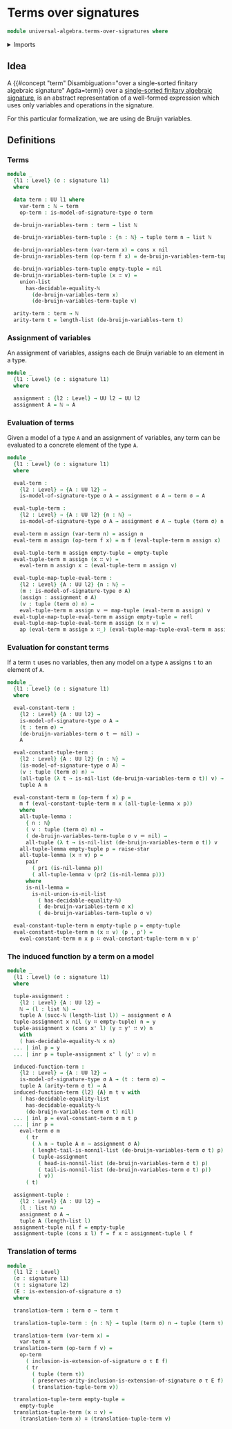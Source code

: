 # Terms over signatures

```agda
module universal-algebra.terms-over-signatures where
```

<details><summary>Imports</summary>

```agda
open import elementary-number-theory.equality-natural-numbers
open import elementary-number-theory.natural-numbers

open import foundation.action-on-identifications-functions
open import foundation.coproduct-types
open import foundation.dependent-pair-types
open import foundation.identity-types
open import foundation.transport-along-identifications
open import foundation.unit-type
open import foundation.universe-levels

open import lists.functoriality-tuples
open import lists.lists
open import lists.lists-discrete-types
open import lists.tuples

open import universal-algebra.extensions-signatures
open import universal-algebra.models-of-signatures
open import universal-algebra.signatures
```

</details>

## Idea

A
{{#concept "term" Disambiguation="over a single-sorted finitary algebraic signature" Agda=term}}
over a
[single-sorted finitary algebraic signature](universal-algebra.signatures.md),
is an abstract representation of a well-formed expression which uses only
variables and operations in the signature.

For this particular formalization, we are using de Bruijn variables.

## Definitions

### Terms

```agda
module _
  {l1 : Level} (σ : signature l1)
  where

  data term : UU l1 where
    var-term : ℕ → term
    op-term : is-model-of-signature-type σ term

  de-bruijn-variables-term : term → list ℕ

  de-bruijn-variables-term-tuple : {n : ℕ} → tuple term n → list ℕ

  de-bruijn-variables-term (var-term x) = cons x nil
  de-bruijn-variables-term (op-term f x) = de-bruijn-variables-term-tuple x

  de-bruijn-variables-term-tuple empty-tuple = nil
  de-bruijn-variables-term-tuple (x ∷ v) =
    union-list
      has-decidable-equality-ℕ
        (de-bruijn-variables-term x)
        (de-bruijn-variables-term-tuple v)

  arity-term : term → ℕ
  arity-term t = length-list (de-bruijn-variables-term t)
```

### Assignment of variables

An assignment of variables, assigns each de Bruijn variable to an element in a
type.

```agda
module _
  {l1 : Level} (σ : signature l1)
  where

  assignment : {l2 : Level} → UU l2 → UU l2
  assignment A = ℕ → A
```

### Evaluation of terms

Given a model of a type `A` and an assignment of variables, any term can be
evaluated to a concrete element of the type `A`.

```agda
module _
  {l1 : Level} (σ : signature l1)
  where

  eval-term :
    {l2 : Level} → {A : UU l2} →
    is-model-of-signature-type σ A → assignment σ A → term σ → A

  eval-tuple-term :
    {l2 : Level} → {A : UU l2} {n : ℕ} →
    is-model-of-signature-type σ A → assignment σ A → tuple (term σ) n → tuple A n

  eval-term m assign (var-term n) = assign n
  eval-term m assign (op-term f x) = m f (eval-tuple-term m assign x)

  eval-tuple-term m assign empty-tuple = empty-tuple
  eval-tuple-term m assign (x ∷ v) =
    eval-term m assign x ∷ (eval-tuple-term m assign v)

  eval-tuple-map-tuple-eval-term :
    {l2 : Level} {A : UU l2} {n : ℕ} →
    (m : is-model-of-signature-type σ A)
    (assign : assignment σ A)
    (v : tuple (term σ) n) →
    eval-tuple-term m assign v ＝ map-tuple (eval-term m assign) v
  eval-tuple-map-tuple-eval-term m assign empty-tuple = refl
  eval-tuple-map-tuple-eval-term m assign (x ∷ v) =
    ap (eval-term m assign x ∷_) (eval-tuple-map-tuple-eval-term m assign v)
```

### Evaluation for constant terms

If a term `t` uses no variables, then any model on a type `A` assigns `t` to an
element of `A`.

```agda
module _
  {l1 : Level} (σ : signature l1)
  where

  eval-constant-term :
    {l2 : Level} {A : UU l2} →
    is-model-of-signature-type σ A →
    (t : term σ) →
    (de-bruijn-variables-term σ t ＝ nil) →
    A

  eval-constant-tuple-term :
    {l2 : Level} {A : UU l2} {n : ℕ} →
    (is-model-of-signature-type σ A) →
    (v : tuple (term σ) n) →
    (all-tuple (λ t → is-nil-list (de-bruijn-variables-term σ t)) v) →
    tuple A n

  eval-constant-term m (op-term f x) p =
    m f (eval-constant-tuple-term m x (all-tuple-lemma x p))
    where
    all-tuple-lemma :
      { n : ℕ}
      ( v : tuple (term σ) n) →
      ( de-bruijn-variables-term-tuple σ v ＝ nil) →
      all-tuple (λ t → is-nil-list (de-bruijn-variables-term σ t)) v
    all-tuple-lemma empty-tuple p = raise-star
    all-tuple-lemma (x ∷ v) p =
      pair
        ( pr1 (is-nil-lemma p))
        ( all-tuple-lemma v (pr2 (is-nil-lemma p)))
      where
      is-nil-lemma =
        is-nil-union-is-nil-list
          ( has-decidable-equality-ℕ)
          ( de-bruijn-variables-term σ x)
          ( de-bruijn-variables-term-tuple σ v)

  eval-constant-tuple-term m empty-tuple p = empty-tuple
  eval-constant-tuple-term m (x ∷ v) (p , p') =
    eval-constant-term m x p ∷ eval-constant-tuple-term m v p'
```

### The induced function by a term on a model

```agda
module _
  {l1 : Level} (σ : signature l1)
  where

  tuple-assignment :
    {l2 : Level} {A : UU l2} →
    ℕ → (l : list ℕ) →
    tuple A (succ-ℕ (length-list l)) → assignment σ A
  tuple-assignment x nil (y ∷ empty-tuple) n = y
  tuple-assignment x (cons x' l) (y ∷ y' ∷ v) n
    with
    ( has-decidable-equality-ℕ x n)
  ... | inl p = y
  ... | inr p = tuple-assignment x' l (y' ∷ v) n

  induced-function-term :
    {l2 : Level} → {A : UU l2} →
    is-model-of-signature-type σ A → (t : term σ) →
    tuple A (arity-term σ t) → A
  induced-function-term {l2} {A} m t v with
    ( has-decidable-equality-list
      has-decidable-equality-ℕ
      (de-bruijn-variables-term σ t) nil)
  ... | inl p = eval-constant-term σ m t p
  ... | inr p =
    eval-term σ m
      ( tr
        ( λ n → tuple A n → assignment σ A)
        ( lenght-tail-is-nonnil-list (de-bruijn-variables-term σ t) p)
        ( tuple-assignment
          ( head-is-nonnil-list (de-bruijn-variables-term σ t) p)
          ( tail-is-nonnil-list (de-bruijn-variables-term σ t) p))
          ( v))
      ( t)

  assignment-tuple :
    {l2 : Level} {A : UU l2} →
    (l : list ℕ) →
    assignment σ A →
    tuple A (length-list l)
  assignment-tuple nil f = empty-tuple
  assignment-tuple (cons x l) f = f x ∷ assignment-tuple l f
```

### Translation of terms

```agda
module _
  {l1 l2 : Level}
  (σ : signature l1)
  (τ : signature l2)
  (E : is-extension-of-signature σ τ)
  where

  translation-term : term σ → term τ

  translation-tuple-term : {n : ℕ} → tuple (term σ) n → tuple (term τ) n

  translation-term (var-term x) =
    var-term x
  translation-term (op-term f v) =
    op-term
      ( inclusion-is-extension-of-signature σ τ E f)
      ( tr
        ( tuple (term τ))
        ( preserves-arity-inclusion-is-extension-of-signature σ τ E f)
        ( translation-tuple-term v))

  translation-tuple-term empty-tuple =
    empty-tuple
  translation-tuple-term (x ∷ v) =
    (translation-term x) ∷ (translation-tuple-term v)
```
